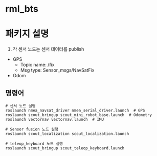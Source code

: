 # rml_bts

# 패키지 설명

1. 각 센서 노드는 센서 데이터를 publish
  - GPS
    - Topic name: /fix
    - Msg type: Sensor_msgs/NavSatFix
  - Odom

## 명령어

```
# 센서 노드 실행
roslaunch nmea_navsat_driver nmea_serial_driver.launch  # GPS
roslaunch scout_bringup scout_mini_robot_base.launch  # Odometry
roslaunch vectornav vectornav.launch  # IMU

# Sensor fusion 노드 실행
roslaunch scout_localization scout_localization.launch

# teleop_keyboard 노드 실행
roslaunch scout_bringup scout_teleop_keyboard.launch
```
